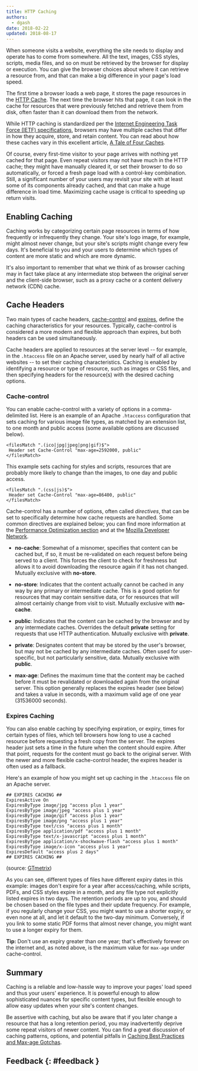 ```yaml
---
title: HTTP Caching
authors:
  - dgash
date: 2018-02-22
updated: 2018-08-17
---
```


When someone visits a website, everything the site needs to display and operate has to come
from somewhere. All the text, images, CSS styles, scripts, media files, and so on must be
retrieved by the browser for display or execution. You can give the browser choices about
where it can retrieve a resource from, and that can make a big difference in your page's
load speed.

The first time a browser loads a web page, it stores the page resources in the
[HTTP Cache](/web/fundamentals/performance/optimizing-content-efficiency/http-caching).
The next time the browser hits that page, it
can look in the cache for resources that were previously fetched and retrieve them from disk,
often faster than it can download them from the network.

While HTTP caching is standardized per the
[Internet Engineering Task Force (IETF) specifications](https://tools.ietf.org/html/rfc7234),
browsers may have multiple caches that differ in how they acquire, store, and retain content.
You can read about how these caches vary in this excellent article,
[A Tale of Four Caches](https://calendar.perfplanet.com/2016/a-tale-of-four-caches/).

Of course, every first-time visitor to your page arrives with nothing yet cached for that page.
Even repeat visitors may not have much in the HTTP cache; they might have manually cleared it,
or set their browser to do so automatically, or forced a fresh page load with a control-key
combination. Still, a significant number of your users may revisit your site with at least some
of its components already cached, and that can make a huge difference in load time. Maximizing
cache usage is critical to speeding up return visits.

## Enabling Caching

Caching works by categorizing certain page resources in terms of how frequently or
infrequently they change. Your site's logo image, for example, might almost never change,
but your site's scripts might change every few days. It's beneficial to you and your users
to determine which types of content are more static and which are more dynamic.

It's also important to remember that what we think of as browser caching may in fact take
place at any intermediate stop between the original server and the client-side browser, such
as a proxy cache or a content delivery network (CDN) cache.

## Cache Headers

Two main types of cache headers,
[cache-control](https://developer.mozilla.org/docs/Web/HTTP/Headers/Cache-Control)
and
[expires](https://developer.mozilla.org/docs/Web/HTTP/Headers/Expires),
define the caching
characteristics for your resources. Typically, cache-control is considered a more modern and
flexible approach than expires, but both headers can be used simultaneously.

Cache headers are applied to resources at the server level -- for example, in the `.htaccess`
file on an Apache server, used by nearly half of all active websites -- to set their caching
characteristics. Caching is enabled by identifying a resource or type of resource, such as
images or CSS files, and then specifying headers for the resource(s) with the desired
caching options.

### Cache-control

You can enable cache-control with a variety of options in a comma-delimited list. Here is an
example of an Apache `.htaccess` configuration that sets caching for various image file types,
as matched by an extension list, to
one month and public access (some available options are discussed below).

```apacheconf
<filesMatch ".(ico|jpg|jpeg|png|gif)$">
 Header set Cache-Control "max-age=2592000, public"
</filesMatch>
```

This example sets caching for styles and scripts, resources that are probably more likely
to change than the images, to one day and public access.

```apacheconf
<filesMatch ".(css|js)$">
 Header set Cache-Control "max-age=86400, public"
</filesMatch>
```

Cache-control has a number of options, often called _directives_, that can be set to
specifically determine how cache requests are handled. Some common directives are
explained below; you can find more information at the
[Performance Optimization section](http://tinyurl.com/ljgcqp3) and at the
[Mozilla Developer Network](https://developer.mozilla.org/docs/Web/HTTP/Headers/Cache-Control).

- **no-cache**: Somewhat of a misnomer, specifies that content can be cached but, if so,
  it must be re-validated on each request before being served to a client. This forces the
  client to check for freshness but allows it to avoid downloading the resource again if it
  has not changed. Mutually exclusive with **no-store**.

- **no-store**: Indicates that the content actually cannot be cached in any way by any
  primary or intermediate cache. This is a good option for resources that may contain sensitive
  data, or for resources that will almost certainly change from visit to visit. Mutually
  exclusive with **no-cache**.

- **public**: Indicates that the content can be cached by the browser and by any intermediate
  caches. Overrides the default **private** setting for requests that use HTTP authentication.
  Mutually exclusive with **private**.

- **private**: Designates content that may be stored by the user's browser, but may not be
  cached by any intermediate caches. Often used for user-specific, but not particularly
  sensitive, data. Mutually exclusive with **public**.

- **max-age**: Defines the maximum time that the content may be cached before it must be
  revalidated or downloaded again from the original server. This option generally replaces the
  expires header (see below) and takes a value in seconds, with a maximum valid age of one
  year (31536000 seconds).

### Expires Caching

You can also enable caching by specifying expiration, or expiry, times for certain types of
files, which tell browsers how long to use a cached resource before requesting a fresh copy
from the server. The expires header just sets a time in the future when the content should
expire. After that point, requests for the content must go back to the original server. With
the newer and more flexible cache-control header, the expires header is often used as a fallback.

Here's an example of how you might set up caching in the `.htaccess` file on an Apache server.

```apacheconf
## EXPIRES CACHING ##
ExpiresActive On
ExpiresByType image/jpg "access plus 1 year"
ExpiresByType image/jpeg "access plus 1 year"
ExpiresByType image/gif "access plus 1 year"
ExpiresByType image/png "access plus 1 year"
ExpiresByType text/css "access plus 1 month"
ExpiresByType application/pdf "access plus 1 month"
ExpiresByType text/x-javascript "access plus 1 month"
ExpiresByType application/x-shockwave-flash "access plus 1 month"
ExpiresByType image/x-icon "access plus 1 year"
ExpiresDefault "access plus 2 days"
## EXPIRES CACHING ##
```

(source: [GTmetrix](https://gtmetrix.com/leverage-browser-caching.html))

As you can see, different types of files have different expiry dates in this example: images
don't expire for a year after access/caching, while scripts, PDFs, and CSS styles expire in
a month, and any file type not explicitly listed expires in two days. The retention periods
are up to you, and should be chosen based on the file types and their update frequency. For
example, if you regularly change your CSS, you might want to use a shorter expiry, or even
none at all, and let it default to the two-day minimum. Conversely, if you link to some
static PDF forms that almost never change, you might want to use a longer expiry for them.

**Tip:** Don't use an expiry greater than one year; that's effectively forever on the internet
and, as noted above, is the maximum value for `max-age` under cache-control.

## Summary

Caching is a reliable and low-hassle way to improve your pages' load speed and thus your
users' experience. It is powerful enough to allow sophisticated nuances for specific content
types, but flexible enough to allow easy updates when your site's content changes.

Be assertive with caching, but also be aware that if you later change a resource that has a
long retention period, you may inadvertently deprive some repeat visitors of newer content.
You can find a great discussion of caching patterns, options, and potential pitfalls in
[Caching Best Practices and Max-age Gotchas](https://jakearchibald.com/2016/caching-best-practices/).

## Feedback {: #feedback }
